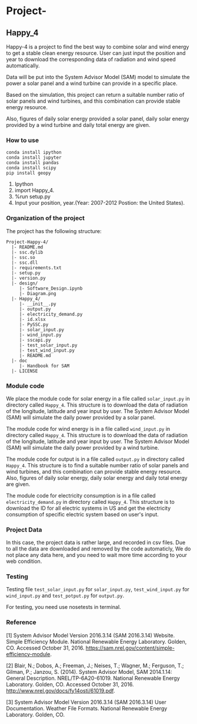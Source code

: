 # Project-
## Happy_4

Happy-4 is a project to find the best way to combine solar and wind energy to get a stable clean energy resource. 
User can just input the position and year to download the corresponding data of radiation and wind speed automatically.

Data will be put into the System Advisor Model (SAM) model to simulate the power a solar panel and a wind turbine can provide in a specific place.

Based on the simulation, this project can return a suitable number ratio of solar panels and wind turbines, and this combination can provide stable energy resource.

Also, figures of daily solar energy provided a solar panel, daily solar energy provided by a wind turbine and daily total energy are given.

### How to use

    conda install ipython
    conda install jupyter
    conda install pandas
    conda install scipy
    pip install geopy
 
1. Ipython
2. import Happy_4.
3. %run setup.py
4. Input your position, year.(Year: 2007-2012   Postion: the United States).

### Organization of the  project

The project has the following structure:

    Project-Happy-4/
      |- README.md
      |- ssc.dylib
      |- ssc.so
      |- ssc.dll
      |- requirements.txt
      |- setup.py
      |- version.py
      |- design/
         |- Software_Design.ipynb
         |- Diagram.png
      |- Happy_4/
         |- __init__.py
         |- output.py
         |- electricity_demand.py
         |- id.xlsx
         |- PySSC.py
         |- solar_input.py
         |- wind_input.py
         |- sscapi.py  
         |- test_solar_input.py
         |- test_wind_input.py
         |- README.md
      |- doc
         |- Handbook for SAM
      |- LICENSE


### Module code

We place the module code for solar energy in a file called `solar_input.py` in directory called
`Happy_4`. This structure is to download the data of radiation of the longitude, latitude and year input by user.
The System Advisor Model (SAM) will simulate the daily power provided by a solar panel.

The module code for wind energy is in a file called `wind_input.py` in directory called
`Happy_4`. This structure is to download the data of radiation of the longitude, latitude and year input by user.
The System Advisor Model (SAM) will simulate the daily power provided by a wind turbine.

The module code for output is in a file called `output.py` in directory called
`Happy_4`. This structure is to find a suitable number ratio of solar panels and wind turbines, 
and this combination can provide stable energy resource. Also, figures of daily solar energy, 
daily solar energy and daily total energy are given.

The module code for electricity consumption is in a file called `electricity_demand.py` in directory called `Happy_4`. This structure is to download the ID for all electric systems in US and get the electricity consumption of specific electric system based on user's input. 

### Project Data

In this case, the project data is rather large, and recorded in csv
files. Due to all the data are downloaded and removed by the code automaticly,
We do not place any data here, and you need to wait more time according to your web condition.

### Testing

Testing file `test_solar_input.py` for `solar_input.py`, `test_wind_input.py` for `wind_input.py` 
and `test_potput.py` for `output.py`.

For testing, you need use nosetests in terminal.


### Reference

[1] System Advisor Model Version 2016.3.14 (SAM 2016.3.14) Website. Simple Efficiency Module. National Renewable Energy Laboratory. Golden, CO. Accessed October 31, 2016. https://sam.nrel.gov/content/simple-efficiency-module.

[2] Blair, N.; Dobos, A.; Freeman, J.; Neises, T.; Wagner, M.; Ferguson, T.; Gilman, P.; Janzou, S. (2014). System Advisor Model, SAM 2014.1.14: General Description. NREL/TP-6A20-61019. National Renewable Energy Laboratory. Golden, CO. Accessed October 31, 2016. http://www.nrel.gov/docs/fy14osti/61019.pdf.

[3] System Advisor Model Version 2016.3.14 (SAM 2016.3.14) User Documentation. Weather File Formats. National Renewable Energy Laboratory. Golden, CO.



